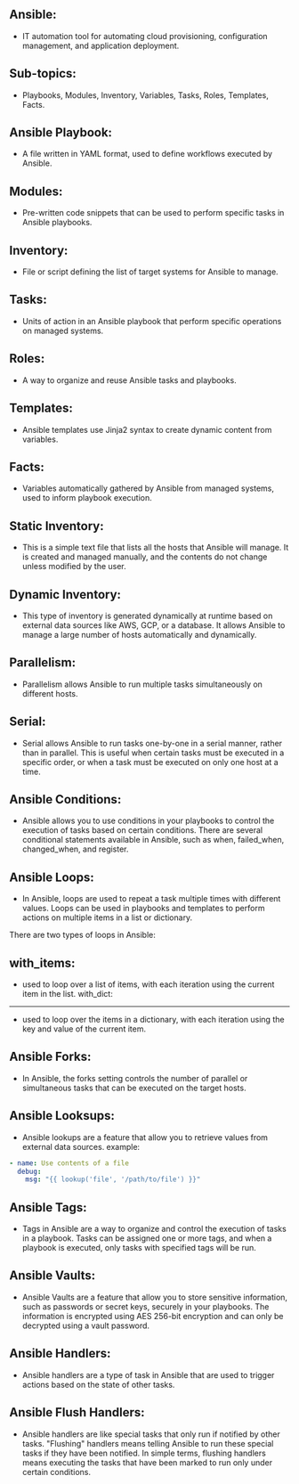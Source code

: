 Ansible:
------- 
 * IT automation tool for automating cloud provisioning, configuration management, and application deployment.

Sub-topics:
----------
 * Playbooks, Modules, Inventory, Variables, Tasks, Roles, Templates, Facts.

Ansible Playbook:
---------------- 
 * A file written in YAML format, used to define workflows executed by Ansible.

Modules:
-------
 * Pre-written code snippets that can be used to perform specific tasks in Ansible playbooks.

Inventory: 
---------
 * File or script defining the list of target systems for Ansible to manage.

Tasks:
------
 * Units of action in an Ansible playbook that perform specific operations on managed systems.

Roles:
-----
 * A way to organize and reuse Ansible tasks and playbooks.

Templates:
---------
 * Ansible templates use Jinja2 syntax to create dynamic content from variables.

Facts:
------
 * Variables automatically gathered by Ansible from managed systems, used to inform playbook execution.

Static Inventory: 
----------------
 * This is a simple text file that lists all the hosts that Ansible will manage. It is created and managed manually, and the contents do not change unless modified by the user.

Dynamic Inventory:
------------------
 * This type of inventory is generated dynamically at runtime based on external data sources like AWS, GCP, or a database. It allows Ansible to manage a large number of hosts automatically and dynamically.
  
Parallelism:
------------
 * Parallelism allows Ansible to run multiple tasks simultaneously on different hosts.
  
Serial:
-------
 * Serial allows Ansible to run tasks one-by-one in a serial manner, rather than in parallel. This is useful when certain tasks must be executed in a specific order, or when a task must be executed on only one host at a time. 

Ansible Conditions:
-------------------
 * Ansible allows you to use conditions in your playbooks to control the execution of tasks based on certain conditions. There are several conditional statements available in Ansible, such as when, failed_when, changed_when, and register.
  
Ansible Loops:
----------------
 * In Ansible, loops are used to repeat a task multiple times with different values. Loops can be used in playbooks and templates to perform actions on multiple items in a list or dictionary.

There are two types of loops in Ansible:

with_items:
-----------
*  used to loop over a list of items, with each iteration using the current item in the list.
with_dict:
----------
*  used to loop over the items in a dictionary, with each iteration using the key and value of the current item.

Ansible Forks:
--------------
 * In Ansible, the forks setting controls the number of parallel or simultaneous tasks that can be executed on the target hosts.

Ansible Looksups:
-----------------
 * Ansible lookups are a feature that allow you to retrieve values from external data sources.
example:
```yml
- name: Use contents of a file
  debug:
    msg: "{{ lookup('file', '/path/to/file') }}"

```

Ansible Tags:
-------------
 * Tags in Ansible are a way to organize and control the execution of tasks in a playbook. Tasks can be assigned one or more tags, and when a playbook is executed, only tasks with specified tags will be run.

Ansible Vaults:
---------------
 * Ansible Vaults are a feature that allow you to store sensitive information, such as passwords or secret keys, securely in your playbooks. The information is encrypted using AES 256-bit encryption and can only be decrypted using a vault password.

Ansible Handlers:
-----------------
 * Ansible handlers are a type of task in Ansible that are used to trigger actions based on the state of other tasks.

Ansible Flush Handlers:
-----------------------
 * Ansible handlers are like special tasks that only run if notified by other tasks. "Flushing" handlers means telling Ansible to run these special tasks if they have been notified. In simple terms, flushing handlers means executing the tasks that have been marked to run only under certain conditions.

